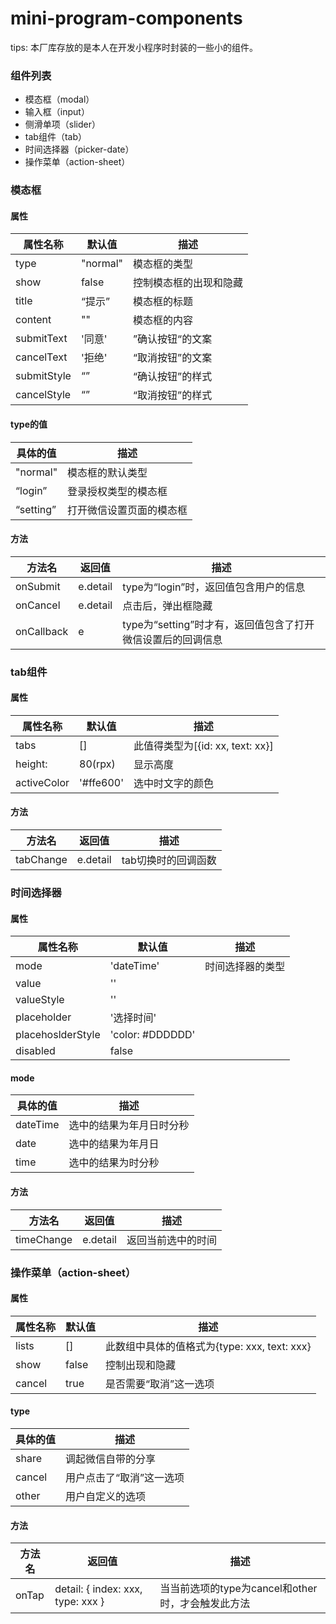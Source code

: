 # mini-program-components

tips: 本厂库存放的是本人在开发小程序时封装的一些小的组件。

### 组件列表

- 模态框（modal）
- 输入框（input）
- 侧滑单项（slider）
- tab组件（tab）
- 时间选择器（picker-date）
- 操作菜单（action-sheet）

### 模态框
#### 属性

属性名称 | 默认值|描述
---|---|---
type | "normal" |模态框的类型
show | false |控制模态框的出现和隐藏
title |“提示”|模态框的标题
content |""|模态框的内容
submitText|'同意'|”确认按钮“的文案
cancelText|'拒绝'|“取消按钮”的文案
submitStyle|“”|“确认按钮”的样式
cancelStyle|“”|“取消按钮”的样式

#### type的值

| 具体的值  | 描述                     |
| --------- | ------------------------ |
| "normal"  | 模态框的默认类型         |
| “login”   | 登录授权类型的模态框     |
| “setting” | 打开微信设置页面的模态框 |

#### 方法

方法名 | 返回值|描述
---|---|---
onSubmit |e.detail|type为“login”时，返回值包含用户的信息
onCancel|e.detail|点击后，弹出框隐藏
onCallback|e|type为“setting”时才有，返回值包含了打开微信设置后的回调信息

### tab组件
#### 属性

属性名称 | 默认值|描述
---|---|---
tabs | [] |此值得类型为[{id: xx, text: xx}]
height:|80(rpx)|显示高度
activeColor|'#ffe600'|选中时文字的颜色

#### 方法

方法名 | 返回值|描述
---|---|---
tabChange |e.detail|tab切换时的回调函数

### 时间选择器
#### 属性

属性名称 | 默认值|描述
---|---|---
mode | 'dateTime'| 时间选择器的类型 
value|''|
valueStyle|''|
placeholder|'选择时间'|
placehoslderStyle|'color: #DDDDDD'|
disabled|false|

#### mode

| 具体的值 | 描述                     |
| -------- | ------------------------ |
| dateTime | 选中的结果为年月日时分秒 |
| date     | 选中的结果为年月日       |
| time     | 选中的结果为时分秒       |

#### 方法

方法名 | 返回值|描述
---|---|---
timeChange |e.detail|返回当前选中的时间

### 操作菜单（action-sheet）
#### 属性

| 属性名称 | 默认值 | 描述                                         |
| -------- | ------ | -------------------------------------------- |
| lists    | []     | 此数组中具体的值格式为{type: xxx, text: xxx} |
| show     | false  | 控制出现和隐藏                               |
| cancel   | true   | 是否需要“取消”这一选项                       |

#### type

| 具体的值 | 描述                     |
| -------- | ------------------------ |
| share    | 调起微信自带的分享       |
| cancel   | 用户点击了“取消”这一选项 |
| other    | 用户自定义的选项         |

#### 方法

| 方法名 | 返回值                            | 描述                                              |
| ------ | --------------------------------- | ------------------------------------------------- |
| onTap  | detail: { index: xxx, type: xxx } | 当当前选项的type为cancel和other时，才会触发此方法 |